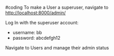 #coding 
To make a User a superuser, navigate to [http://localhost:8000/admin/](http://localhost:8000/admin/)

Log In with the superuser account:
- username: bb
- password: abcdefgh12

Navigate to Users and manage their admin status
